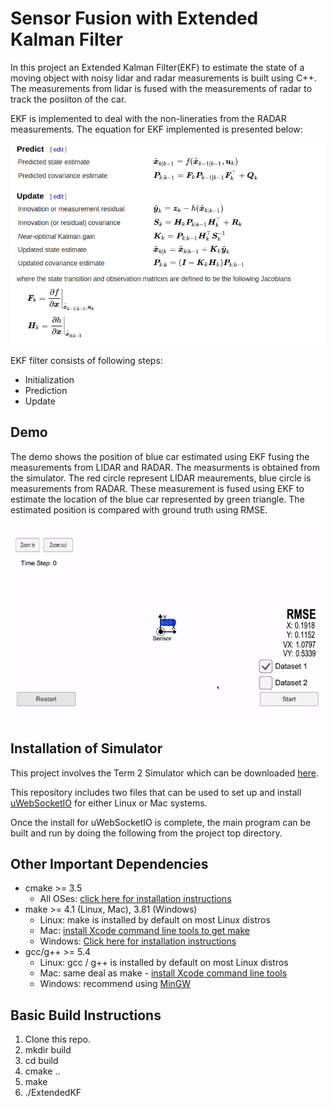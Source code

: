 # Sensor Fusion with Extended Kalman Filter

In this project an Extended Kalman Filter(EKF) to estimate the state of a moving object with noisy lidar and radar measurements is built using C++. The measurements from lidar is fused with the measurements of radar to track the posiiton of the car. 

EKF is implemented to deal with the non-lineraties from the RADAR measurements. 
The equation for EKF implemented is presented below:

![](Images/ekf_equations.png)

EKF filter consists of following steps:
<ul><li> Initialization</li>
	<li> Prediction</li>
	<li> Update </li></ul>

## Demo
The demo shows the position of blue car estimated using EKF fusing the measurements from LIDAR and RADAR.  The measurments is obtained from the simulator. The red circle represent LIDAR meaurements, blue circle is measurements from RADAR. These measurement is fused using EKF to estimate the location of the blue car represented by green triangle. The estimated position is compared with ground truth using RMSE.   

![](Images/demo.gif)


## Installation of Simulator
This project involves the Term 2 Simulator which can be downloaded [here](https://github.com/udacity/self-driving-car-sim/releases).

This repository includes two files that can be used to set up and install [uWebSocketIO](https://github.com/uWebSockets/uWebSockets) for either Linux or Mac systems. 

Once the install for uWebSocketIO is complete, the main program can be built and run by doing the following from the project top directory.

## Other Important Dependencies

* cmake >= 3.5
  * All OSes: [click here for installation instructions](https://cmake.org/install/)
* make >= 4.1 (Linux, Mac), 3.81 (Windows)
  * Linux: make is installed by default on most Linux distros
  * Mac: [install Xcode command line tools to get make](https://developer.apple.com/xcode/features/)
  * Windows: [Click here for installation instructions](http://gnuwin32.sourceforge.net/packages/make.htm)
* gcc/g++ >= 5.4
  * Linux: gcc / g++ is installed by default on most Linux distros
  * Mac: same deal as make - [install Xcode command line tools](https://developer.apple.com/xcode/features/)
  * Windows: recommend using [MinGW](http://www.mingw.org/)

## Basic Build Instructions

1. Clone this repo.
2. mkdir build
3. cd build
4. cmake ..
5. make
6. ./ExtendedKF

